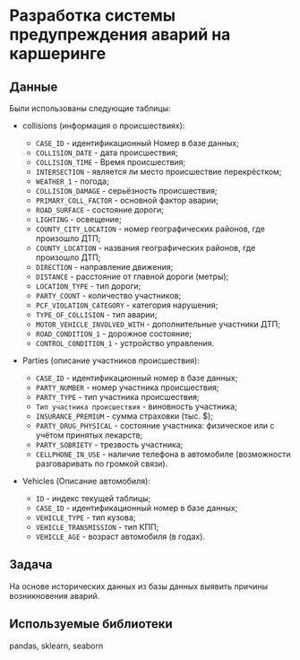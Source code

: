 #  Разработка системы предупреждения аварий на каршеринге
## Данные
Были использованы следующие таблицы:
- collisions (информация о происшествиях):
    - `CASE_ID` - идентификационный  Номер в базе данных;
    - `COLLISION_DATE` - дата происшествия;
    - `COLLISION_TIME` - Время происшествия;
    - `INTERSECTION` - является ли место происшествие перекрёстком;
    - `WEATHER_1` - погода;
    - `COLLISION_DAMAGE` - серьёзность происшествия;
    - `PRIMARY_COLL_FACTOR` - основной фактор аварии;
    - `ROAD_SURFACE` - состояние дороги;
    - `LIGHTING` - освещение;
    - `COUNTY_CITY_LOCATION` - номер географических районов, где произошло ДТП;
    - `COUNTY_LOCATION` - названия географических районов, где произошло ДТП;
    - `DIRECTION` - направление движения;
    - `DISTANCE` - расстояние от главной дороги (метры);
    - `LOCATION_TYPE` - тип дороги;
    - `PARTY_COUNT` - количество участников;
    - `PCF_VIOLATION_CATEGORY` - категория нарушения;
    - `TYPE_OF_COLLISION` - тип аварии;
    - `MOTOR_VEHICLE_INVOLVED_WITH` - дополнительные участники ДТП;
    - `ROAD_CONDITION_1` - дорожное состояние;
    - `CONTROL_CONDITION_1` - устройство управления.

- Parties (описание участников происшествия):
    - `CASE_ID` - идентификационный  номер в базе данных;
    - `PARTY_NUMBER` - номер участника происшествия;
    - `PARTY_TYPE` - тип участника происшествия;
    - `Тип участника происшествия` - виновность участника;
    - `INSURANCE_PREMIUM` - сумма страховки (тыс. $);
    - `PARTY_DRUG_PHYSICAL` - состояние участника: физическое или с учётом принятых лекарств;
    - `PARTY_SOBRIETY` - трезвость участника;
    - `CELLPHONE_IN_USE` - наличие телефона в автомобиле (возможности разговаривать по громкой связи).
    
- Vehicles (Описание автомобиля):
    - `ID` - индекс текущей таблицы;
    - `CASE_ID` - идентификационный номер в базе данных;
    - `VEHICLE_TYPE` - тип кузова;
    - `VEHICLE_TRANSMISSION` - тип КПП;
    - `VEHICLE_AGE` - возраст автомобиля (в годах).

## Задача
На основе исторических данных из базы данных выявить причины возникновения аварий.
## Используемые библиотеки
pandas, sklearn, seaborn